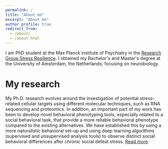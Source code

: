 ```yaml
---
permalink: /
title: "About me"
excerpt: "About me"
author_profile: true
redirect_from: 
  - /about/
  - /about.html
---
```


I am PhD student at the Max Planck institute of Psychiatry in the [Research Group Stress Resilience](https://www.psych.mpg.de/schmidtlab). I obtained my Bachelor's and Master's degree at the University of Amsterdam, the Netherlands, focusing on neurobiology. 

My research
======
My Ph.D. research evolves around the investigation of potential stress-related cellular targets using different molecular techniques, such as RNA sequencing and proteomics. In addition, an important part of my work has been to develop novel behavioral phenotyping tools, especially related to a social behavioral task, that provide a more reliable behavioral phenotype compared to the existing alternatives. We have established this by using a more naturalistic behavioral set-up and using deep learning algorithms (supervised and unsupervised analysis tools) to observe distinct social behavioral differences after chronic social defeat stress. [Read more](https://joeribordes.github.io/research/)

            
          

